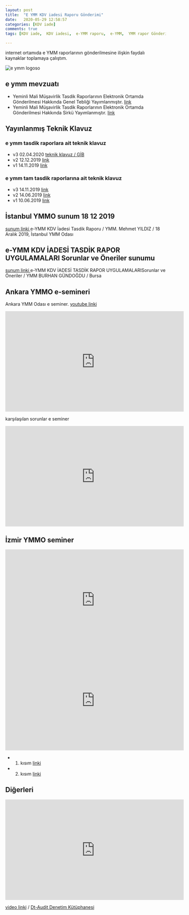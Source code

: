 ```yaml
---
layout: post
title:  "E YMM KDV iadesi Raporu Gönderimi"
date:   2020-05-29 12:58:57
categories: [KDV iade]
comments: true
tags: [KDV iade,  KDV iadesi,  e-YMM raporu,  e-YMM,  YMM rapor Gönderimi]

---
```

internet ortamıda e YMM raporlarının gönderilmesine ilişkin faydalı kaynaklar toplamaya çalıştım. 

![e ymm logoso](https://intvrg.gib.gov.tr/ymmside/sf/img/e-ymm-logo.jpg)

<!--more-->
## e ymm mevzuatı
- Yeminli Mali Müşavirlik Tasdik Raporlarının Elektronik Ortamda Gönderilmesi Hakkında Genel Tebliği Yayımlanmıştır. [link](https://intvrg.gib.gov.tr/ymmrapor/genel_teblig.pdf)
- Yeminli Mali Müşavirlik Tasdik Raporlarının Elektronik Ortamda Gönderilmesi Hakkında Sirkü Yayımlanmıştır. [link](https://intvrg.gib.gov.tr/ymmrapor/eymm_sirku.pdf)



## Yayınlanmış Teknik Klavuz

### e ymm tasdik raporlara ait teknik klavuz
 - v3 02.04.2020 [teknik klavuz / GİB ](https://intvrg.gib.gov.tr/ymmrapor/e-YMM_Tasdik_Raporu_Teknik_Kilavuz_v3.pdf)
 - v2 12.12.2019 [link](https://intvrg.gib.gov.tr/ymmrapor/e-YMM_Tasdik_Raporu_Teknik_Kilavuz_v2.pdf)
 - v1 14.11.2019 [link](https://intvrg.gib.gov.tr/ymmrapor/e-YMM_Tasdik_Raporu_Teknik_Kilavuz_v1.pdf)
 
 ### e ymm tam tasdik raporlarına ait teknik klavuz 
 - v3 14.11.2019 [link](https://intvrg.gib.gov.tr/ymmrapor/e-YMM_Tam_Tasdik_Raporu_Teknik_Kilavuz_v3.pdf)
 - v2 14.06.2019 [link](https://intvrg.gib.gov.tr/ymmrapor/e-YMM_Tam_Tasdik_Raporu_Teknik_Kilavuz_v2.pdf)
 - v1 10.06.2019 [link](https://intvrg.gib.gov.tr/ymmrapor/e-YMM_Tam_Tasdik_Raporu_Teknik_Kilavuz_v1.pdf)

## İstanbul YMMO sunum 18 12 2019
[sunum linki ](http://www.istanbulymmo.org.tr/dosyalar/sunumlar/20191218mehmetyildiz.pdf)
e-YMM KDV İadesi Tasdik Raporu / YMM. Mehmet YILDIZ / 18 Aralık 2019, İstanbul YMM Odası

## e-YMM KDV İADESİ TASDİK RAPOR UYGULAMALARI Sorunlar ve Öneriler sunumu
[sunum linki ](http://www.bursaymmo.org.tr/dosyagonder/upload/e-kdv-sunum-1601-1579245381.pdf)
e-YMM KDV İADESİ TASDİK RAPOR UYGULAMALARISorunlar ve Öneriler / YMM BURHAN GÜNDOĞDU / Bursa

## Ankara YMMO e-semineri

Ankara YMM Odası e seminer. 
[youtube linki](https://www.youtube.com/watch?v=Hg64B7g7i64)
<iframe width="560" height="315" src="https://www.youtube.com/embed/Hg64B7g7i64" frameborder="0" allow="accelerometer; autoplay; encrypted-media; gyroscope; picture-in-picture" allowfullscreen></iframe>

karşılaşılan sorunlar e seminer

<iframe width="560" height="315" src="https://www.youtube.com/embed/xx1AYuZdc9c" frameborder="0" allow="accelerometer; autoplay; encrypted-media; gyroscope; picture-in-picture" allowfullscreen></iframe>

## İzmir YMMO seminer

<iframe width="560" height="315" src="https://www.youtube.com/embed/-LOQ0BiTM-U" frameborder="0" allow="accelerometer; autoplay; encrypted-media; gyroscope; picture-in-picture" allowfullscreen></iframe>
<iframe width="560" height="315" src="https://www.youtube.com/embed/yPWFWbk6iGw" frameborder="0" allow="accelerometer; autoplay; encrypted-media; gyroscope; picture-in-picture" allowfullscreen></iframe>

- 1. kısım [linki](https://www.youtube.com/watch?v=yPWFWbk6iGw)
- 2. kısım [linki](https://www.youtube.com/watch?v=-LOQ0BiTM-U&t=1s)

## Diğerleri

<iframe width="560" height="315" src="https://www.youtube.com/embed/jQHdrnhXxoc" frameborder="0" allow="accelerometer; autoplay; encrypted-media; gyroscope; picture-in-picture" allowfullscreen></iframe>

[video linki](https://www.youtube.com/watch?v=jQHdrnhXxoc) / [Dt-Audit Denetim Kütüphanesi](https://www.youtube.com/channel/UCy6XuNoh4Cnl8z9j74Dh7XA)
<!--stackedit_data:
eyJoaXN0b3J5IjpbLTMyNzI0Mjk4NiwtMTcxNDQ5MDM2NCwtNT
EyMDY5OTQyLC02NTAxOTgyOTQsLTEyMTYzNTcwOTIsMTcxMjU2
NTA1NCw0MTc5NDQ1MDksODQzMjU0MTIzLDEyMDA4OTM2NTAsMT
QwNDc1MjY2OSwtMjkwNDU4OTI5LC0xMjA1NTA1Mzg5LDc1NTAy
OTkyMCwtNjg2NDY0ODAsNDE1NzAwMTMxXX0=
-->